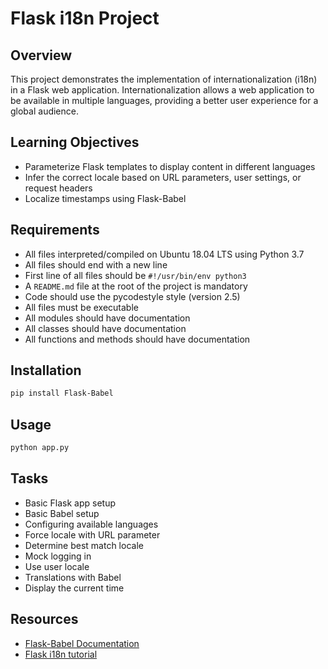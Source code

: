 # Flask i18n Project

## Overview
This project demonstrates the implementation of internationalization (i18n) in a Flask web application. Internationalization allows a web application to be available in multiple languages, providing a better user experience for a global audience.

## Learning Objectives
- Parameterize Flask templates to display content in different languages
- Infer the correct locale based on URL parameters, user settings, or request headers
- Localize timestamps using Flask-Babel

## Requirements
- All files interpreted/compiled on Ubuntu 18.04 LTS using Python 3.7
- All files should end with a new line
- First line of all files should be `#!/usr/bin/env python3`
- A `README.md` file at the root of the project is mandatory
- Code should use the pycodestyle style (version 2.5)
- All files must be executable
- All modules should have documentation
- All classes should have documentation
- All functions and methods should have documentation

## Installation
```bash
pip install Flask-Babel
```

## Usage
```bash
python app.py
```

## Tasks
- Basic Flask app setup
- Basic Babel setup
- Configuring available languages
- Force locale with URL parameter
- Determine best match locale
- Mock logging in
- Use user locale
- Translations with Babel
- Display the current time

## Resources
- [Flask-Babel Documentation](https://python-babel.github.io/flask-babel/)
- [Flask i18n tutorial](https://blog.miguelgrinberg.com/post/the-flask-mega-tutorial-part-xiii-i18n-and-l10n)
